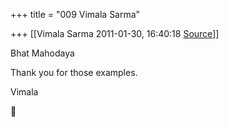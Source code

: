 +++
title = "009 Vimala Sarma"

+++
[[Vimala Sarma	2011-01-30, 16:40:18 [Source](https://groups.google.com/g/samskrita/c/XqC4LjwtVkM)]]



Bhat Mahodaya

Thank you for those examples.

Vimala



